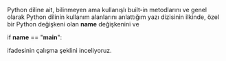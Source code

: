 Python diline ait, bilinmeyen ama kullanışlı built-in metodlarını ve genel olarak Python dilinin kullanım alanlarını anlattığım yazı dizisinin ilkinde,
özel bir Python değişkeni olan __name__ değişkenini ve

if __name__ == "__main__":

ifadesinin çalışma şeklini inceliyoruz.
